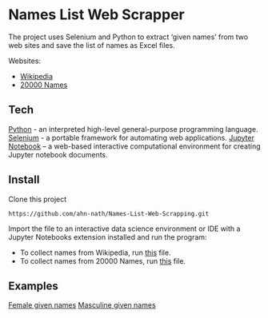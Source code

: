 # Names List Web Scrapper
The project uses Selenium and Python to extract ‘given names’ from two web sites and save the list of names as Excel files. 

Websites: 
-	[Wikipedia](https://en.wikipedia.org/wiki/Category:Feminine_given_names) 
-	[20000 Names](http://www.20000-names.com)

## Tech
[Python](https://www.python.org/) - an interpreted high-level general-purpose programming language.
[Selenium](https://selenium-python.readthedocs.io/) - a portable framework for automating web applications. 
[Jupyter Notebook](https://jupyter.org/) –  a web-based interactive computational environment for creating Jupyter notebook documents. 
## Install
Clone this project
```
https://github.com/ahn-nath/Names-List-Web-Scrapping.git
```
Import the file to an interactive data science environment or IDE with a Jupyter Notebooks extension installed and run the program:
- To collect names from Wikipedia, run [this](names_list_wikipedia.ipynb) file. 
- To collect names from 20000 Names, run [this](names_list_20000.ipynb) file. 

## Examples
[Female given names](out/names_culture_female.xlsx)
[Masculine given names](out/names_culture_male.xlsx) 
 
